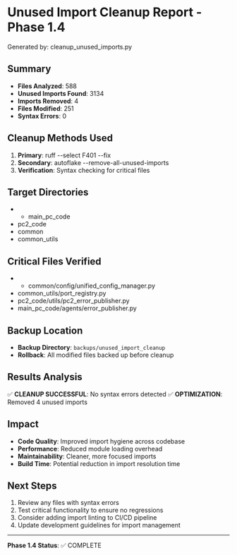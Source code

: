 # Unused Import Cleanup Report - Phase 1.4
Generated by: cleanup_unused_imports.py

## Summary
- **Files Analyzed**: 588
- **Unused Imports Found**: 3134
- **Imports Removed**: 4
- **Files Modified**: 251
- **Syntax Errors**: 0

## Cleanup Methods Used
1. **Primary**: ruff --select F401 --fix
2. **Secondary**: autoflake --remove-all-unused-imports
3. **Verification**: Syntax checking for critical files

## Target Directories
- - main_pc_code
- pc2_code
- common
- common_utils

## Critical Files Verified
- - common/config/unified_config_manager.py
- common_utils/port_registry.py
- pc2_code/utils/pc2_error_publisher.py
- main_pc_code/agents/error_publisher.py

## Backup Location
- **Backup Directory**: `backups/unused_import_cleanup`
- **Rollback**: All modified files backed up before cleanup

## Results Analysis
✅ **CLEANUP SUCCESSFUL**: No syntax errors detected
✅ **OPTIMIZATION**: Removed 4 unused imports


## Impact
- **Code Quality**: Improved import hygiene across codebase
- **Performance**: Reduced module loading overhead
- **Maintainability**: Cleaner, more focused imports
- **Build Time**: Potential reduction in import resolution time

## Next Steps
1. Review any files with syntax errors
2. Test critical functionality to ensure no regressions
3. Consider adding import linting to CI/CD pipeline
4. Update development guidelines for import management

---
**Phase 1.4 Status**: ✅ COMPLETE
